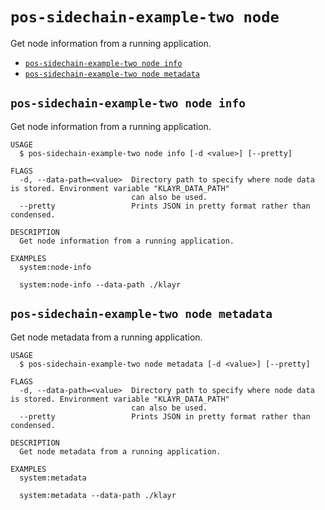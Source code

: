 # `pos-sidechain-example-two node`

Get node information from a running application.

- [`pos-sidechain-example-two node info`](#pos-sidechain-example-two-node-info)
- [`pos-sidechain-example-two node metadata`](#pos-sidechain-example-two-node-metadata)

## `pos-sidechain-example-two node info`

Get node information from a running application.

```
USAGE
  $ pos-sidechain-example-two node info [-d <value>] [--pretty]

FLAGS
  -d, --data-path=<value>  Directory path to specify where node data is stored. Environment variable "KLAYR_DATA_PATH"
                           can also be used.
  --pretty                 Prints JSON in pretty format rather than condensed.

DESCRIPTION
  Get node information from a running application.

EXAMPLES
  system:node-info

  system:node-info --data-path ./klayr
```

## `pos-sidechain-example-two node metadata`

Get node metadata from a running application.

```
USAGE
  $ pos-sidechain-example-two node metadata [-d <value>] [--pretty]

FLAGS
  -d, --data-path=<value>  Directory path to specify where node data is stored. Environment variable "KLAYR_DATA_PATH"
                           can also be used.
  --pretty                 Prints JSON in pretty format rather than condensed.

DESCRIPTION
  Get node metadata from a running application.

EXAMPLES
  system:metadata

  system:metadata --data-path ./klayr
```
